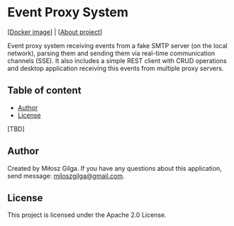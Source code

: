 # Event Proxy System

[[Docker image](https://hub.docker.com/r/milosz08/event-proxy-server)] |
[[About project](https://miloszgilga.pl/project/event-proxy-system)]

Event proxy system receiving events from a fake SMTP server (on the local network), parsing them and
sending them via real-time communication channels (SSE). It also includes a simple REST client with
CRUD operations and desktop application receiving this events from multiple proxy servers.

## Table of content
* [Author](#author)
* [License](#license)

[TBD]

## Author

Created by Miłosz Gilga. If you have any questions about this application, send
message: [miloszgilga@gmail.com](mailto:miloszgilga@gmail.com).

## License

This project is licensed under the Apache 2.0 License.
